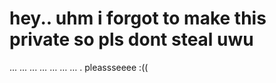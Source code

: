 # hey.. uhm i forgot to make this private so pls dont steal uwu  #
...
...
...
…
…
…
…
.
pleassseeee
:((